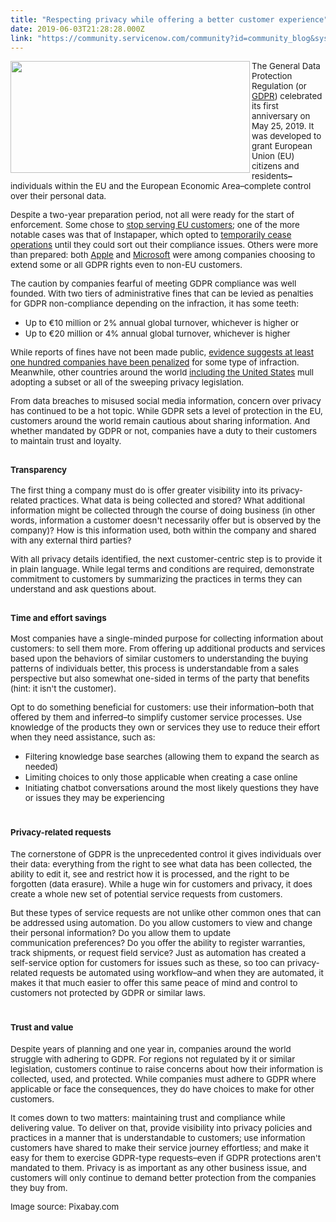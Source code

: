 ```yaml
---
title: "Respecting privacy while offering a better customer experience"
date: 2019-06-03T21:28:28.000Z
link: "https://community.servicenow.com/community?id=community_blog&sys_id=e803d375db3d3f00e0e80b55ca96196e"
---
```

<div class="wp-block-image"><span style="font-size: 10pt;"><img class="wp-image-3665" style="padding: 5 px;" src="https://insightsincustomerservice.files.wordpress.com/2019/06/regulation-3246979.jpg?w&#61;1024" alt="" width="383" height="179" align="left" /></span></div>
<p><span style="font-size: 10pt;">The General Data Protection Regulation (or <a href="https://en.wikipedia.org/wiki/General_Data_Protection_Regulation" target="_blank" rel="noopener noreferrer nofollow">GDPR</a>) celebrated its first anniversary on May 25, 2019. It was developed to grant European Union (EU) citizens and residents<strong>–</strong>individuals within the EU and the European Economic Area–complete control over their personal data.</span></p>
<p><span style="font-size: 10pt;">Despite a two-year preparation period, not all were ready for the start of enforcement. Some chose to <a href="https://betanews.com/2018/05/25/gdpr-us-sites-blocked/" target="_blank" rel="noopener noreferrer nofollow">stop serving EU customers</a>; one of the more notable cases was that of Instapaper, which opted to <a href="https://techcrunch.com/2018/05/24/instapaper-on-pause-in-europe-to-fix-gdpr-compliance-issue/" target="_blank" rel="noopener noreferrer nofollow">temporarily cease operations</a> until they could sort out their compliance issues. Others were more than prepared: both <a href="https://www.imore.com/apple-gdpr-privacy" target="_blank" rel="noopener noreferrer nofollow">Apple</a> and <a href="https://betanews.com/2018/05/22/microsoft-gdpr-globally/" target="_blank" rel="noopener noreferrer nofollow">Microsoft</a> were among companies choosing to extend some or all GDPR rights even to non-EU customers.</span></p>
<p><span style="font-size: 10pt;">The caution by companies fearful of meeting GDPR compliance was well founded. With two tiers of administrative fines that can be levied as penalties for GDPR non-compliance depending on the infraction, it has some teeth:</span></p>
<ul><li><span style="font-size: 10pt;">Up to €10 million or 2% annual global turnover, whichever is higher or</span></li><li><span style="font-size: 10pt;">Up to €20 million or 4% annual global turnover, whichever is higher</span></li></ul>
<p><span style="font-size: 10pt;">While reports of fines have not been made public, <a href="https://www.techrepublic.com/article/gdpr-fines-levied-so-far-the-lessons-businesses-can-learn/" target="_blank" rel="noopener noreferrer nofollow">evidence suggests at least one hundred companies have been penalized</a> for some type of infraction. Meanwhile, other countries around the world <a href="https://www.cnbc.com/2019/05/23/gdpr-one-year-on-ceos-politicians-push-for-us-federal-privacy-law.html" target="_blank" rel="noopener noreferrer nofollow">including the United States</a> mull adopting a subset or all of the sweeping privacy legislation.</span></p>
<p><span style="font-size: 10pt;">From data breaches to misused social media information, concern over privacy has continued to be a hot topic. While GDPR sets a level of protection in the EU, customers around the world remain cautious about sharing information. And whether mandated by GDPR or not, companies have a duty to their customers to maintain trust and loyalty.</span></p>
<h2><span style="font-size: 10pt;">Transparency</span></h2>
<p><span style="font-size: 10pt;">The first thing a company must do is offer greater visibility into its privacy-related practices. What data is being collected and stored? What additional information might be collected through the course of doing business (in other words, information a customer doesn&#39;t necessarily offer but is observed by the company)? How is this information used, both within the company and shared with any external third parties?</span></p>
<p><span style="font-size: 10pt;">With all privacy details identified, the next customer-centric step is to provide it in plain language. While legal terms and conditions are required, demonstrate commitment to customers by summarizing the practices in terms they can understand and ask questions about.</span></p>
<h2><span style="font-size: 10pt;">Time and effort savings</span></h2>
<p><span style="font-size: 10pt;">Most companies have a single-minded purpose for collecting information about customers: to sell them more. From offering up additional products and services based upon the behaviors of similar customers to understanding the buying patterns of individuals better, this process is understandable from a sales perspective but also somewhat one-sided in terms of the party that benefits (hint: it isn&#39;t the customer).</span></p>
<p><span style="font-size: 10pt;">Opt to do something beneficial for customers: use their information–both that offered by them and inferred–to simplify customer service processes. Use knowledge of the products they own or services they use to reduce their effort when they need assistance, such as:</span></p>
<ul><li><span style="font-size: 10pt;">Filtering knowledge base searches (allowing them to expand the search as needed)</span></li><li><span style="font-size: 10pt;">Limiting choices to only those applicable when creating a case online</span></li><li><span style="font-size: 10pt;">Initiating chatbot conversations around the most likely questions they have or issues they may be experiencing</span></li></ul>
<h1><span style="font-size: 10pt;">Privacy-related requests</span></h1>
<p><span style="font-size: 10pt;">The cornerstone of GDPR is the unprecedented control it gives individuals over their data: everything from the right to see what data has been collected, the ability to edit it, see and restrict how it is processed, and the right to be forgotten (data erasure). While a huge win for customers and privacy, it does create a whole new set of potential service requests from customers.</span></p>
<p><span style="font-size: 10pt;">But these types of service requests are not unlike other common ones that can be addressed using automation. Do you allow customers to view and change their personal information? Do you allow them to update communication preferences? Do you offer the ability to register warranties, track shipments, or request field service? Just as automation has created a self-service option for customers for issues such as these, so too can privacy-related requests be automated using workflow–and when they are automated, it makes it that much easier to offer this same peace of mind and control to customers not protected by GDPR or similar laws.</span></p>
<h1><span style="font-size: 10pt;">Trust and value</span></h1>
<p><span style="font-size: 10pt;">Despite years of planning and one year in, companies around the world struggle with adhering to GDPR. For regions not regulated by it or similar legislation, customers continue to raise concerns about how their information is collected, used, and protected. While companies must adhere to GDPR where applicable or face the consequences, they do have choices to make for other customers.</span></p>
<p><span style="font-size: 10pt;">It comes down to two matters: maintaining trust and compliance while delivering value. To deliver on that, provide visibility into privacy policies and practices in a manner that is understandable to customers; use information customers have shared to make their service journey effortless; and make it easy for them to exercise GDPR-type requests–even if GDPR protections aren&#39;t mandated to them. Privacy is as important as any other business issue, and customers will only continue to demand better protection from the companies they buy from.</span></p>
<p><span style="font-size: 10pt;">Image source: Pixabay.com</span></p>